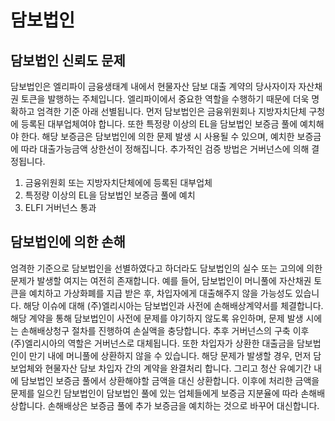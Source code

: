 # 담보법인

## 담보법인 신뢰도 문제
담보법인은 엘리파이 금융생태계 내에서 현물자산 담보 대출 계약의 당사자이자 자산채권 토큰을 발행하는 주체입니다. 엘리파이에서 중요한 역할을 수행하기 때문에 더욱 명확하고 엄격한 기준 아래 선별됩니다. 먼저 담보법인은 금융위원회나 지방자치단체 구청에 등록된 대부업체여야 합니다. 또한 특정량 이상의 EL을 담보법인 보증금 풀에 예치해야 한다. 해당 보증금은 담보법인에 의한 문제 발생 시 사용될 수 있으며, 예치한 보증금에 따라 대출가능금액 상한선이 정해집니다. 추가적인 검증 방법은 거버넌스에 의해 결정됩니다.

1. 금융위원회 또는 지방자치단체에에 등록된 대부업체
2. 특정량 이상의 EL을 담보법인 보증금 풀에 예치
3. ELFI 거버넌스 통과

## 담보법인에 의한 손해
엄격한 기준으로 담보법인을 선별하였다고 하더라도 담보법인의 실수 또는 고의에 의한 문제가 발생할 여지는 여전히 존재합니다. 예를 들어, 담보법인이 머니풀에 자산채권 토큰을 예치하고 가상화폐를 지급 받은 후, 차입자에게 대출해주지 않을 가능성도 있습니다. 해당 이슈에 대해 (주)엘리시아는 담보법인과 사전에 손해배상계약서를 체결합니다. 해당 계약을 통해 담보법인이 사전에 문제를 야기하지 않도록 유인하며, 문제 발생 시에는 손해배상청구 절차를 진행하여 손실액을 충당합니다. 추후 거버넌스의 구축 이후 (주)엘리시아의 역할은 거버넌스로 대체됩니다.
또한 차입자가 상환한 대출금을 담보법인이 만기 내에 머니풀에 상환하지 않을 수 있습니다. 해당 문제가 발생할 경우, 먼저 담보업체와 현물자산 담보 차입자 간의 계약을 완결처리 합니다. 그리고 청산 유예기간 내에 담보법인 보증금 풀에서 상환해야할 금액을 대신 상환합니다. 이후에 처리한 금액을 문제를 일으킨 담보법인이 담보법인 풀에 있는 업체들에게 보증금 지분율에 따라 손해배상합니다. 손해배상은 보증금 풀에 추가 보증금을 예치하는 것으로 바꾸어 대신합니다.